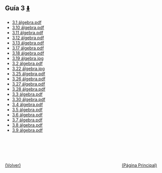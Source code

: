 
<html>
<body>
<h2>Guía 3 <a href="https://downgit.github.io/#/home?url=https://github.com/Apuntes-FIUBA/Apuntes-Electronica/tree/main/81 - Matemática/8102 - Algebra II/Guias de Problemas/Resueltos/Guía 3" style="font-size:20px">  ⬇️ </a></h2>
<ul>
    <li><a href="3.1 álgebra.pdf">3.1 álgebra.pdf</a></li>
    <li><a href="3.10 álgebra.pdf">3.10 álgebra.pdf</a></li>
    <li><a href="3.11 álgebra.pdf">3.11 álgebra.pdf</a></li>
    <li><a href="3.12 álgebra.pdf">3.12 álgebra.pdf</a></li>
    <li><a href="3.13 álgebra.pdf">3.13 álgebra.pdf</a></li>
    <li><a href="3.17 álgebra.pdf">3.17 álgebra.pdf</a></li>
    <li><a href="3.18 álgebra.pdf">3.18 álgebra.pdf</a></li>
    <li><a href="3.19 álgebra.jpg">3.19 álgebra.jpg</a></li>
    <li><a href="3.2 álgebra.pdf">3.2 álgebra.pdf</a></li>
    <li><a href="3.22 álgebra.jpg">3.22 álgebra.jpg</a></li>
    <li><a href="3.25 álgebra.pdf">3.25 álgebra.pdf</a></li>
    <li><a href="3.26 álgebra.pdf">3.26 álgebra.pdf</a></li>
    <li><a href="3.27 álgebra.pdf">3.27 álgebra.pdf</a></li>
    <li><a href="3.28 álgebra.pdf">3.28 álgebra.pdf</a></li>
    <li><a href="3.3 álgebra.pdf">3.3 álgebra.pdf</a></li>
    <li><a href="3.30 álgebra.pdf">3.30 álgebra.pdf</a></li>
    <li><a href="3.4 álgebra.pdf">3.4 álgebra.pdf</a></li>
    <li><a href="3.5 álgebra.pdf">3.5 álgebra.pdf</a></li>
    <li><a href="3.6 álgebra.pdf">3.6 álgebra.pdf</a></li>
    <li><a href="3.7 álgebra.pdf">3.7 álgebra.pdf</a></li>
    <li><a href="3.8 álgebra.pdf">3.8 álgebra.pdf</a></li>
    <li><a href="3.9 álgebra.pdf">3.9 álgebra.pdf</a></li>
</ul>
</body>
</html>







<br><br><br><br><br><a href="../" style="float: left">(Volver)</a> <a href="https://apuntes-fiuba.github.io/Apuntes-Electronica" style="float: right">(Página Principal)</a>
